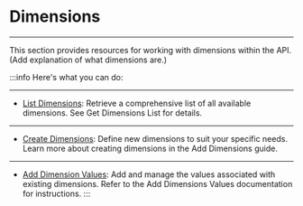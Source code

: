 # Dimensions
---
This section provides resources for working with dimensions within the API. (Add explanation of what dimensions are.)

:::info Here's what you can do:

---
- [List Dimensions](./dimensionslist/): Retrieve a comprehensive list of all available dimensions. See Get Dimensions List for details.
---
- [Create Dimensions](./add-dimensions/): Define new dimensions to suit your specific needs. Learn more about creating dimensions in the Add Dimensions guide.
---
- [Add Dimension Values](./add-dimensions-values/): Add and manage the values associated with existing dimensions. Refer to the Add Dimensions Values documentation for instructions.
:::